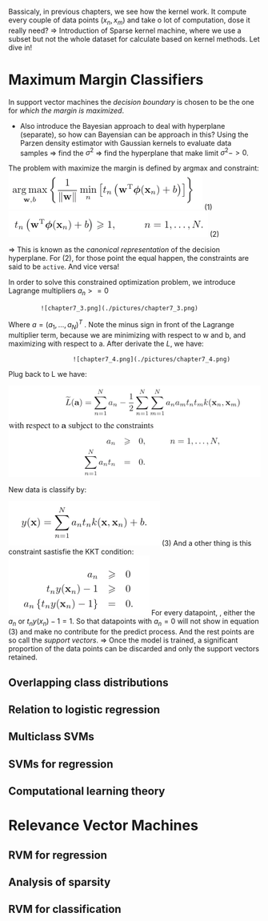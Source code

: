 Bassicaly, in previous chapters, we see how the kernel work. It compute every couple of data points $(x_n, x_m)$ and take o lot of computation, dose it really need?
=> Introduction of Sparse kernel machine, where we use a subset but not the whole dataset for calculate based on kernel methods. Let dive in!

# Maximum Margin Classifiers
In support vector machines the *decision boundary* is chosen to be the one for *which the margin is maximized*.

- Also introduce the Bayesian approach to deal with hyperplane (separate), so how can Bayensian can be approach in this?
Using the Parzen density estimator with Gaussian kernels to evaluate data samples => find the $\sigma^2$ => find the hyperplane that make limit $\sigma^2  -> 0$.

The problem with maximize the margin is defined by argmax and constraint:
                    ![chapter7_1.png](./pictures/chapter7_1.png)             (1)
                    ![chapter7_2.png](./pictures/chapter7_2.png)           (2)
                    
 => This is known as the _canonical representation_ of the decision hyperplane.
 For (2), for those point the equal happen, the constraints are said to be `active`. And vice versa!
 
In order to solve this constrained optimization problem, we introduce Lagrange
multipliers $a_n >= 0$ 

             ![chapter7_3.png](./pictures/chapter7_3.png)
             
Where $a = (a_1 , . . . , a_N )^T$ . Note the minus sign in front of the Lagrange multiplier term, because we are minimizing with respect to w and b, and maximizing with respect to a.
After derivate the $L$, we have:

                      ![chapter7_4.png](./pictures/chapter7_4.png)
  
 Plug back to L we have:
 
  ![chapter7_5.png](./pictures/chapter7_5.png)
  
New data is classify by:

  ![chapter7_6.png](./pictures/chapter7_6.png)   (3)
And a other thing is this constraint sastisfie the KKT condition:
 ![chapter7_7.png](./pictures/chapter7_7.png)
For every datapoint, , either the $a_n$ or $t_{n}y(x_n) - 1 = 1$.  So that datapoints with $a_n = 0$ will not show in equation (3) and make no contribute for the predict process. And the rest points are so call the _support vectors_.
     => Once the model is trained, a significant proportion of the data points can be discarded and
only the support vectors retained.
## Overlapping class distributions

##  Relation to logistic regression

##  Multiclass SVMs

## SVMs for regression

## Computational learning theory


# Relevance Vector Machines

## RVM for regression

## Analysis of sparsity

## RVM for classification

